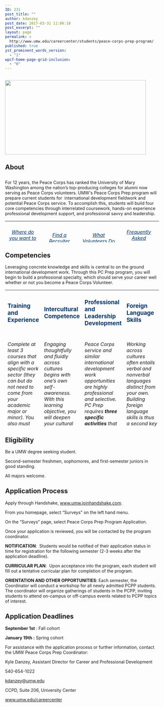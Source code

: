 ```yaml
---
ID: 231
post_title: ""
author: kdanzey
post_date: 2017-03-31 11:06:18
post_excerpt: ""
layout: page
permalink: >
  http://www.umw.edu/careercenter/students/peace-corps-prep-program/
published: true
yst_prominent_words_version:
  - "1"
wpcf-home-page-grid-inclusion:
  - "0"
---
```

<h2></h2>
<h2><strong><img class=" wp-image-235 alignright" src="http://www.umw.edu/careercenter/wp-content/uploads/sites/41/2017/03/PeaceCorpsPrep-1-300x159.jpg" alt="" width="461" height="244" /></strong></h2>
<h2><strong>About</strong></h2>
<h2></h2>
<h2></h2>
<h2></h2>
For 12 years, the Peace Corps has ranked the University of Mary Washington among the nation’s top-producing colleges for alumni now serving as Peace Corps volunteers. UMW's Peace Corps Prep program will prepare current students for  international development fieldwork and potential Peace Corps service. To accomplish this, students will build four core competencies through interrelated coursework, hands-on experience professional development support, and professional savvy and leadership.
<table style="height: 70px" width="1666">
<tbody>
<tr>
<td width="156">
<h6 style="text-align: center"><span style="color: #003366"><a style="color: #003366" href="https://www.peacecorps.gov/volunteer/volunteer-openings/">Where do you want to serve?</a></span></h6>
</td>
<td width="156">
<h6 style="text-align: center"><span style="color: #003366"><a style="color: #003366" href="https://www.peacecorps.gov/volunteer/connect-with-a-recruiter/">Find a Recruiter</a></span></h6>
</td>
<td width="156">
<h6 style="text-align: center"><span style="color: #003366"><a style="color: #003366" href="https://www.youtube.com/playlist?list=PL2B90BEBDEE4842E2">What Volunteers Do</a></span></h6>
</td>
<td width="156">
<h6 style="text-align: center"><span style="color: #003366"><a style="color: #003366" href="https://www.youtube.com/playlist?list=PLA47533D149B82EEB">Frequently Asked Questions</a></span></h6>
</td>
</tr>
</tbody>
</table>
<h2><strong>Competencies
</strong></h2>
Leveraging concrete knowledge and skills is central to on the ground international development work. Through this PC Prep program, you will begin to build a professional specialty, which should serve your career well whether or not you become a Peace Corps Volunteer.
<table style="height: 450px" width="1677">
<tbody>
<tr>
<td width="229">
<h3 style="text-align: left"><span style="color: #003366"><strong>Training and Experience</strong></span></h3>
</td>
<td width="229">
<h3 style="text-align: left"><strong><span style="color: #003366">Intercultural Competence</span></strong></h3>
</td>
<td width="229">
<h3 style="text-align: left"><span style="color: #003366"><strong>Professional and Leadership Development</strong></span></h3>
</td>
<td width="229">
<h3 style="text-align: left"><span style="color: #003366"><strong>Foreign Language Skills</strong></span></h3>
</td>
</tr>
<tr>
<td style="vertical-align: top">
<h6>Complete at least 3 courses that align with a specific work sector (they can but do not need to come from your academic major or minor). You also must accumulate a minimum of 50 hours of volunteer or work experience in that same sector.</h6>
<h6><a href="https://www.umw.edu/careercenter/students/peace-corps-prep-program/training-experience/">See Requirements</a></h6>
</td>
<td style="vertical-align: top">
<h6>Engaging thoughtfully and fluidly across cultures   begins with one’s own self-awareness. With this learning objective, you will deepen your cultural    agility through a mix of three introspective courses in which you learn about others while reflecting  upon your own self in relation to others.The goal is for you to build your capacity to shift perspective and behavior around relevant cultural differences.</h6>
<h6>See Requirements</h6>
</td>
<td style="vertical-align: top">
<h6>Peace Corps service and similar international development work opportunities are highly professional and selective. PC Prep requires <b>three specific activities </b>that will strengthen your candidacy for the Peace Corps (or any other professional endeavor).</h6>
<h6>See Requirements</h6>
</td>
<td style="vertical-align: top">
<h6>Working across cultures often entails verbal and nonverbal languages distinct from your own. Building foreign language skills is thus a second key component of the PC Prep curriculum.</h6>
<h6><i>Where would you like to serve? </i>PC Prep minimum course requirements align with those needed by applicants to the Peace Corps itself, which vary by linguistic region.</h6>
<h6>See Requirements</h6>
</td>
</tr>
</tbody>
</table>
<h2><strong>Eligibility</strong></h2>
Be a UMW degree seeking student.

Second-semester freshmen, sophomores, and first-semester juniors in good standing.

All majors welcome.
<h2><strong>Application Process</strong></h2>
Apply through Handshake, <a href="http://www.umw.joinhandshake.com">www.umw.joinhandshake.com</a>.

From you homepage, select “Surveys” on the left hand menu.

On the “Surveys” page, select Peace Corps Prep Program Application.

Once your application is reviewed, you will be contacted by the program coordinator.

<strong>NOTIFICATION</strong>:  Students would be notified of their application status in time for registration for the following semester (2-3 weeks after the application deadline).

<strong>CURRICULAR PLAN</strong>:  Upon acceptance into the program, each student will fill out a tentative curricular plan for completion of the program.

<strong>ORIENTATION AND OTHER OPPORTUNITIES</strong>: Each semester, the Coordinator will conduct a workshop for all newly admitted PCPP students. The coordinator will organize gatherings of students in the PCPP, inviting students to attend on-campus or off-campus events related to PCPP topics of interest.
<h2><strong>Application Deadlines
</strong></h2>
<strong>September 1st</strong> : Fall cohort

<strong>January 19th :</strong> Spring cohort

For assistance with the application process or further information, contact the UMW Peace Corps Prep Coordinator:

Kyle Danzey, Assistant Director for Career and Professional Development

540-654-1022

<a href="mailto:kdanzey@umw.edu">kdanzey@umw.edu</a>

CCPD, Suite 206, University Center

<a href="http://www.umw.edu/careercenter">www.umw.edu/careercenter</a>